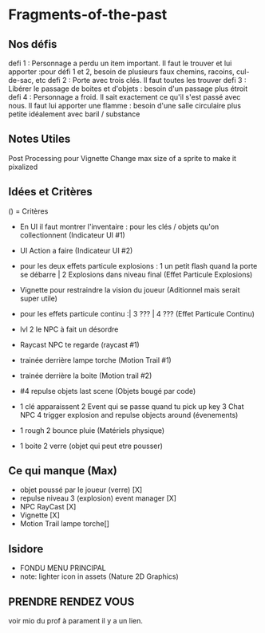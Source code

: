 # Fragments-of-the-past

## Nos défis
defi 1 : Personnage a perdu un item important. Il faut le trouver et lui apporter :pour défi 1 et 2, besoin de plusieurs faux chemins, racoins, cul-de-sac, etc
defi 2 : Porte avec trois clés. Il faut toutes les trouver
defi 3 : Libérer le passage de boites et d'objets : besoin d'un passage plus étroit
defi 4 : Personnage a froid. Il sait exactement ce qu'il s'est passé avec nous. Il faut lui apporter une flamme : besoin d'une salle circulaire plus petite idéalement avec baril / substance


## Notes Utiles
Post Processing pour Vignette
Change max size of a sprite to make it pixalized


## Idées et Critères
() = Critères

- En UI il faut montrer l'inventaire : pour les clés / objets qu'on collectionnent (Indicateur UI #1)
- UI Action a faire (Indicateur UI #2)
- pour les deux effets particule explosions : 1 un petit flash quand la porte se débarre | 2 Explosions dans niveau final (Effet Particule Explosions)
- Vignette pour restraindre la vision du joueur (Aditionnel mais serait super utile)
- pour les effets particule continu :| 3 ??? | 4 ??? (Effet Particule Continu)
- lvl 2 le NPC à fait un désordre
- Raycast NPC te regarde (raycast #1)

- trainée derrière lampe torche (Motion Trail #1)
- trainée derrière la boite (Motion trail #2)
- #4 repulse objets last scene (Objets bougé par code)
- 1 clé apparaissent 2 Event qui se passe quand tu pick up key 3 Chat NPC 4 trigger explosion and repulse objects around (évenements)
- 1 rough  2 bounce pluie (Matériels physique)
- 1 boite 2 verre (objet qui peut etre pousser)
 
 

## Ce qui manque (Max)
- objet poussé par le joueur (verre) [X]
- repulse  niveau 3 (explosion) event manager [X]
- NPC RayCast [X]
- Vignette [X]
- Motion Trail lampe torche[]

## Isidore
- FONDU MENU PRINCIPAL
- note: lighter icon in assets (Nature 2D Graphics)

## PRENDRE RENDEZ VOUS 
voir mio du prof à parament il y a un lien.